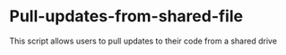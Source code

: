 # Pull-updates-from-shared-file
This script allows users to pull updates to their code from a shared drive

